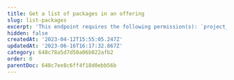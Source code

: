 ```yaml
---
title: Get a list of packages in an offering
slug: list-packages
excerpt: 'This endpoint requires the following permission(s): `project_configuration:packages:read`.'
hidden: false
createdAt: '2023-04-12T15:55:05.247Z'
updatedAt: '2023-06-16T16:17:32.867Z'
category: 648c78a5d7d50a06b022afb2
order: 0
parentDoc: 648c7ee8c6ff4f18d0ebb56b
---
```

